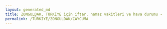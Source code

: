 ```yaml
---
layout: generated_md
title: ZONGULDAK, TÜRKİYE için iftar, namaz vakitleri ve hava durumu - ilçe/eyalet seç
permalink: /TÜRKİYE/ZONGULDAK/ÇAYCUMA
---
```


<script type="text/javascript">
  var country = TÜRKİYE;
  var city = ZONGULDAK;
  var state = ÇAYCUMA;
  var lat = 72;
  var lon = 21;
</script>
